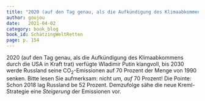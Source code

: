 ```yaml
---
title: "2020 (auf den Tag genau, als die Aufkündigung des Klimaabkommens durch die USA in Kraft trat)..."
author: goujou
date:   2021-04-02
category: book_blog
book_id: SchätzingWeltRetten
page: p. 154
---
```

2020 (auf den Tag genau, als die Aufkündigung des Klimaabkommens durch die USA in Kraft trat) verfügte Wladimir Putin klangvoll, bis 2030 werde Russland seine CO$_2$-Emissionen auf 70 Prozent der Menge von 1990 senken.
Bitte lesen Sie aufmerksam: nicht *um, auf* 70 Prozent!
Die Pointe: Schon 2018 lag Russland be 52 Prozent.
Demzufolge sähe die neue Kreml-Strategie eine *Steigerung* der Emissionen vor.
